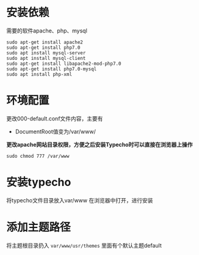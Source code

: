 # 安装依赖
需要的软件apache、php、mysql
```linux
sudo apt-get install apache2
sudo apt-get install php7.0
sudo apt install mysql-server
sudo apt install mysql-client
sudo apt-get install libapache2-mod-php7.0
sudo apt-get install php7.0-mysql
sudo apt install php-xml
```
# 环境配置
更改000-default.conf文件内容，主要有
- DocumentRoot值变为/var/www/

**更改apache网站目录权限，方便之后安装Typecho时可以直接在浏览器上操作**
```linux
sudo chmod 777 /var/www
```
# 安装typecho
将typecho文件目录放入var/www
在浏览器中打开，进行安装

# 添加主题路径
将主题根目录扔入
`var/www/usr/themes`
里面有个默认主题default
